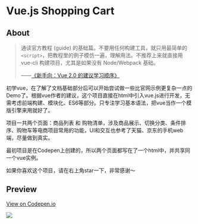 
# Vue.js Shopping Cart

## About

> 通读官方教程 (guide) 的基础篇。不要用任何构建工具，就只用最简单的 `<script>`，把教程里的例子模仿一遍，理解用法。不推荐上来就直接用 vue-cli 构建项目，尤其是如果没有 Node/Webpack 基础。 
> 
> ——[《新手向：Vue 2.0 的建议学习顺序》](https://zhuanlan.zhihu.com/p/23134551)

初学vue，在了解了文档基础部分后可以开始尝试做一些比官网示例更复杂一点的Demo了。根据vue作者的建议，这个项目直接在html中引入vue.js进行开发，无需考虑前端构建、模块化、ES6等部分。只专注学习基本语法，把vue当作一个模版引擎来用就好了。 

项目一共两个页面：商品列表 和 购物清单，涉及商品展示、切换分类、条件排序、购物车等电商项目常用的功能，UI和交互也参考了天猫、京东的手机web端，尽量做到真实。

最初项目是在Codepen上创建的，所以两个页面都写在了一个html中，并共享同一个vue实例。

如果你喜欢这个项目，请在右上角star一下，非常感谢～

## Preview

[View on Codepen.io](https://codepen.io/steveliao/pen/eEPwda)

![](http://ov52d8mm7.bkt.clouddn.com/vue-shoppingcart626.png)


